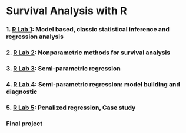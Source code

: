 # Survival Analysis with R

### 1. [R Lab 1](https://github.com/Yuhsuant1994/DataScienceTechInstitute/blob/master/Survival%20Analysis/010-statistical-modeling.pdf): Model based, classic statistical inference and regression analysis

### 2. [R Lab 2](): Nonparametric methods for survival analysis

### 3. [R Lab 3](): Semi-parametric regression

### 4. [R Lab 4](): Semi-parametric regression: model building and diagnostic

### 5. [R Lab 5](): Penalized regression, Case study

### Final project
